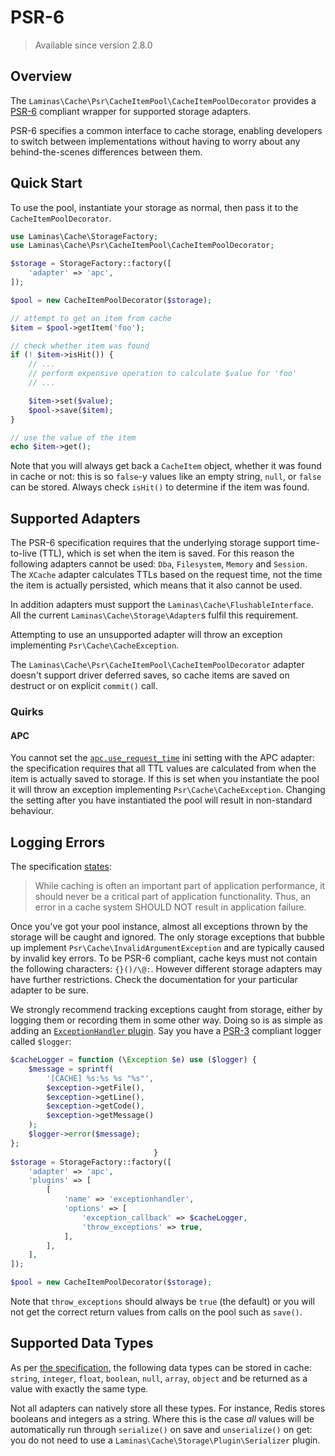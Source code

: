 # PSR-6

> Available since version 2.8.0

## Overview

The `Laminas\Cache\Psr\CacheItemPool\CacheItemPoolDecorator` provides a [PSR-6](https://www.php-fig.org/psr/psr-6/)
compliant wrapper for supported storage adapters.

PSR-6 specifies a common interface to cache storage, enabling developers to switch between implementations without
having to worry about any behind-the-scenes differences between them.


## Quick Start

To use the pool, instantiate your storage as normal, then pass it to the
`CacheItemPoolDecorator`.

```php
use Laminas\Cache\StorageFactory;
use Laminas\Cache\Psr\CacheItemPool\CacheItemPoolDecorator;

$storage = StorageFactory::factory([
    'adapter' => 'apc',
]);

$pool = new CacheItemPoolDecorator($storage);

// attempt to get an item from cache
$item = $pool->getItem('foo');

// check whether item was found
if (! $item->isHit()) {
    // ...
    // perform expensive operation to calculate $value for 'foo'
    // ...

    $item->set($value);
    $pool->save($item);
}

// use the value of the item
echo $item->get();
```

Note that you will always get back a `CacheItem` object, whether it was found in cache or not: this is so `false`-y
values like an empty string, `null`, or `false` can be stored. Always check `isHit()` to determine if the item was
found.


## Supported Adapters

The PSR-6 specification requires that the underlying storage support time-to-live (TTL), which is set when the
item is saved. For this reason the following adapters cannot be used: `Dba`, `Filesystem`, `Memory` and `Session`. The
`XCache` adapter calculates TTLs based on the request time, not the time the item is actually persisted, which means
that it also cannot be used.

In addition adapters must support the `Laminas\Cache\FlushableInterface`. All the current `Laminas\Cache\Storage\Adapter`s
fulfil this requirement.

Attempting to use an unsupported adapter will throw an exception implementing `Psr\Cache\CacheException`.

The `Laminas\Cache\Psr\CacheItemPool\CacheItemPoolDecorator` adapter doesn't support driver deferred saves, so cache items are saved
on destruct or on explicit `commit()` call.

### Quirks

#### APC

You cannot set the [`apc.use_request_time`](http://php.net/manual/en/apc.configuration.php#ini.apc.use-request-time)
ini setting with the APC adapter: the specification requires that all TTL values are calculated from when the item is
actually saved to storage. If this is set when you instantiate the pool it will throw an exception implementing
`Psr\Cache\CacheException`. Changing the setting after you have instantiated the pool will result in non-standard
behaviour.


## Logging Errors

The specification [states](https://github.com/php-fig/fig-standards/blob/master/accepted/PSR-6-cache.md#error-handling):

> While caching is often an important part of application performance, it should never be a critical part of application
> functionality. Thus, an error in a cache system SHOULD NOT result in application failure.

Once you've got your pool instance, almost all exceptions thrown by the storage will be caught and ignored. The only
storage exceptions that bubble up implement `Psr\Cache\InvalidArgumentException` and are typically caused by invalid
key errors. To be PSR-6 compliant, cache keys must not contain the following characters: `{}()/\@:`. However different
storage adapters may have further restrictions. Check the documentation for your particular adapter to be sure.

We strongly recommend tracking exceptions caught from storage, either by logging them or recording them in some other
way. Doing so is as simple as adding an [`ExceptionHandler` plugin](storage/plugin.md#the-exceptionhandler-plugin). Say you have a
[PSR-3](https://github.com/php-fig/fig-standards/blob/master/accepted/PSR-3-logger-interface.md) compliant logger
called `$logger`:


```php
$cacheLogger = function (\Exception $e) use ($logger) {
    $message = sprintf(
        '[CACHE] %s:%s %s "%s"',
        $exception->getFile(),
        $exception->getLine(),
        $exception->getCode(),
        $exception->getMessage()
    );
    $logger->error($message);
};
                                }
$storage = StorageFactory::factory([
    'adapter' => 'apc',
    'plugins' => [
        [
            'name' => 'exceptionhandler',
            'options' => [
                'exception_callback' => $cacheLogger,
                'throw_exceptions' => true,
            ],
        ],
    ],
]);

$pool = new CacheItemPoolDecorator($storage);
```

Note that `throw_exceptions` should always be `true` (the default) or you will not get the correct return values from
calls on the pool such as `save()`.


## Supported Data Types

As per [the specification](https://github.com/php-fig/fig-standards/blob/master/accepted/PSR-6-cache.md#data), the
following data types can be stored in cache: `string`, `integer`, `float`, `boolean`, `null`, `array`, `object` and be
returned as a value with exactly the same type.

Not all adapters can natively store all these types. For instance, Redis stores booleans and integers as a string. Where
this is the case *all* values will be automatically run through `serialize()` on save and `unserialize()` on get: you
do not need to use a `Laminas\Cache\Storage\Plugin\Serializer` plugin.

